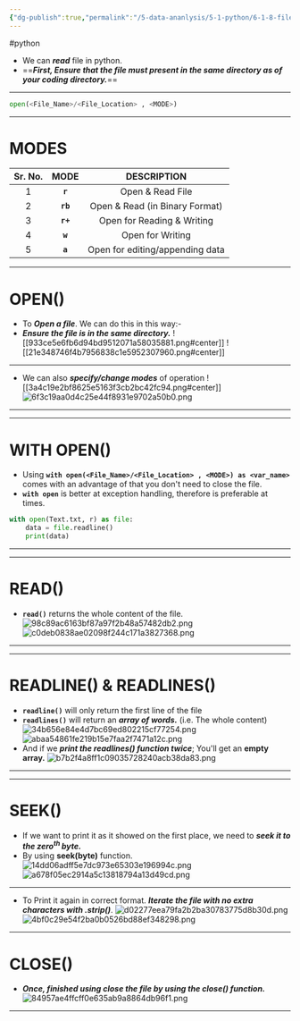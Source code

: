 ```yaml
---
{"dg-publish":true,"permalink":"/5-data-ananlysis/5-1-python/6-1-8-file-handling/2-3-8-1-reading-a-file/","noteIcon":""}
---
```


#python 
- We can ***read*** file in python.
- ==***First, Ensure that the file must present in the same directory as of your coding directory.***==
* * *

```Python 
open(<File_Name>/<File_Location> , <MODE>)
```

***
# MODES

| Sr. No. | MODE | DESCRIPTION |
|:---:|:---:|:---:|
| 1 | **`r`** | Open & Read File |
| 2 | **`rb`** | Open & Read (in Binary Format) |
| 3 | **`r+`** | Open for Reading & Writing |
| 4 | **`w`** | Open for Writing |
| 5 | **`a`** | Open for editing/appending data |

***
# OPEN()
- To ***Open a file***. We can do this in this way:-
- ***Ensure the file is in the same directory.***
![[933ce5e6fb6d94bd9512071a58035881.png#center]]
![[21e348746f4b7956838c1e5952307960.png#center]]
***
- We can also ***specify/change modes*** of operation
![[3a4c19e2bf8625e5163f3cb2bc42fc94.png#center]]
![6f3c19aa0d4c25e44f8931e9702a50b0.png](/img/user/_resources/6f3c19aa0d4c25e44f8931e9702a50b0.png)
***
***
# WITH OPEN()
- Using **`with open(<File_Name>/<File_Location> , <MODE>) as <var_name>`** comes with an advantage of that you don't need to close the file.
- **`with open`** is better at exception handling, therefore is preferable at times.
```Python
with open(Text.txt, r) as file:
	data = file.readline()
	print(data)
```
***
***
# READ()
- **`read()`** returns the whole content of the file.
![98c89ac6163bf87a97f2b48a57482db2.png](/img/user/_resources/98c89ac6163bf87a97f2b48a57482db2.png)
![c0deb0838ae02098f244c171a3827368.png](/img/user/_resources/c0deb0838ae02098f244c171a3827368.png)
***
***
# READLINE() & READLINES()
- **`readline()`** will only return the first line of the file
- **`readlines()`** will return an ***array of words.*** (i.e. The whole content)
![34b656e84e4d7bc69ed802215cf77254.png](/img/user/_resources/34b656e84e4d7bc69ed802215cf77254.png)
![abaa54861fe219b15e7faa2f7471a12c.png](/img/user/_resources/abaa54861fe219b15e7faa2f7471a12c.png)
- And if we ***print the readlines() function twice***; You'll get an **empty array.**
![b7b2f4a8ff1c09035728240acb38da83.png](/img/user/_resources/b7b2f4a8ff1c09035728240acb38da83.png)
***
***
# SEEK()
- If we want to print it as it showed on the first place, we need to ***seek it to the zero<sup>th </sup> byte.***
 - By using **seek(byte)** function.
![14dd06adff5e7dc973e65303e196994c.png](/img/user/_resources/14dd06adff5e7dc973e65303e196994c.png)
![a678f05ec2914a5c13818794a13d49cd.png](/img/user/_resources/a678f05ec2914a5c13818794a13d49cd.png)
***
- To Print it again in correct format. ***Iterate the file with no extra characters with .strip()***.
![d02277eea79fa2b2ba30783775d8b30d.png](/img/user/_resources/d02277eea79fa2b2ba30783775d8b30d.png)
![4bf0c29e54f2ba0b0526bd88ef348298.png](/img/user/_resources/4bf0c29e54f2ba0b0526bd88ef348298.png)
***
# CLOSE()
- ***Once, finished using close the file by using the close() function.***
![84957ae4ffcff0e635ab9a8864db96f1.png](/img/user/_resources/84957ae4ffcff0e635ab9a8864db96f1.png)
***
